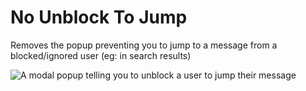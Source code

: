 # No Unblock To Jump

Removes the popup preventing you to jump to a message from a blocked/ignored user (eg: in search results)

![A modal popup telling you to unblock a user to jump their message](https://github.com/user-attachments/assets/0e4b859d-f3b3-4101-9a83-829afb473d1e)

